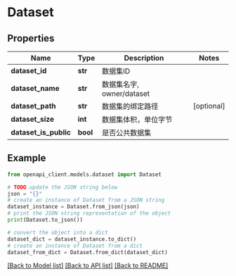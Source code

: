# Dataset


## Properties

Name | Type | Description | Notes
------------ | ------------- | ------------- | -------------
**dataset_id** | **str** |  数据集ID | 
**dataset_name** | **str** |  数据集名字, owner/dataset | 
**dataset_path** | **str** |  数据集的绑定路径 | [optional] 
**dataset_size** | **int** |  数据集体积，单位字节 | 
**dataset_is_public** | **bool** |  是否公共数据集 | 

## Example

```python
from openapi_client.models.dataset import Dataset

# TODO update the JSON string below
json = "{}"
# create an instance of Dataset from a JSON string
dataset_instance = Dataset.from_json(json)
# print the JSON string representation of the object
print(Dataset.to_json())

# convert the object into a dict
dataset_dict = dataset_instance.to_dict()
# create an instance of Dataset from a dict
dataset_from_dict = Dataset.from_dict(dataset_dict)
```
[[Back to Model list]](../README.md#documentation-for-models) [[Back to API list]](../README.md#documentation-for-api-endpoints) [[Back to README]](../README.md)


